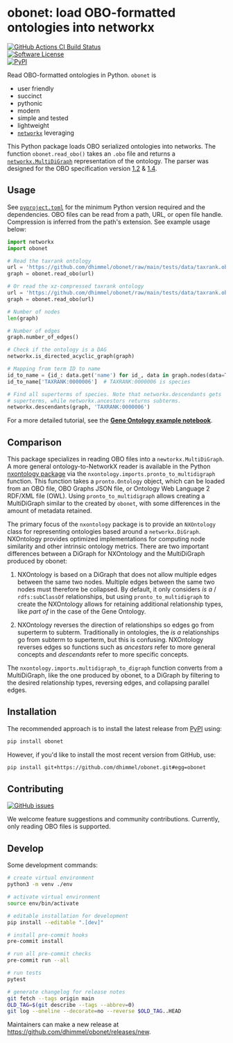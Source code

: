 # obonet: load OBO-formatted ontologies into networkx

[![GitHub Actions CI Build Status](https://img.shields.io/github/actions/workflow/status/dhimmel/obonet/build.yaml?branch=main&label=actions&style=for-the-badge&logo=github&logoColor=white)](https://github.com/dhimmel/obonet/actions)  
[![Software License](https://img.shields.io/pypi/l/obonet?style=for-the-badge&logo=FreeBSD&logoColor=white)](https://github.com/dhimmel/obonet/blob/main/LICENSE)  
[![PyPI](https://img.shields.io/pypi/v/obonet.svg?style=for-the-badge&logo=PyPI&logoColor=white)](https://pypi.org/project/obonet/)  


Read OBO-formatted ontologies in Python.
`obonet` is

+ user friendly
+ succinct
+ pythonic
+ modern
+ simple and tested
+ lightweight
+ [`networkx`](https://networkx.readthedocs.io/en/stable/overview.html) leveraging

This Python package loads OBO serialized ontologies into networks.
The function `obonet.read_obo()` takes an `.obo` file and returns a [`networkx.MultiDiGraph`](https://networkx.github.io/documentation/stable/reference/classes/multigraph.html) representation of the ontology.
The parser was designed for the OBO specification version [1.2](https://owlcollab.github.io/oboformat/doc/GO.format.obo-1_2.html) & [1.4](https://owlcollab.github.io/oboformat/doc/GO.format.obo-1_4.html).

## Usage

See [`pyproject.toml`](pyproject.toml) for the minimum Python version required and the dependencies.
OBO files can be read from a path, URL, or open file handle.
Compression is inferred from the path's extension.
See example usage below:

```python
import networkx
import obonet

# Read the taxrank ontology
url = 'https://github.com/dhimmel/obonet/raw/main/tests/data/taxrank.obo'
graph = obonet.read_obo(url)

# Or read the xz-compressed taxrank ontology
url = 'https://github.com/dhimmel/obonet/raw/main/tests/data/taxrank.obo.xz'
graph = obonet.read_obo(url)

# Number of nodes
len(graph)

# Number of edges
graph.number_of_edges()

# Check if the ontology is a DAG
networkx.is_directed_acyclic_graph(graph)

# Mapping from term ID to name
id_to_name = {id_: data.get('name') for id_, data in graph.nodes(data=True)}
id_to_name['TAXRANK:0000006']  # TAXRANK:0000006 is species

# Find all superterms of species. Note that networkx.descendants gets
# superterms, while networkx.ancestors returns subterms.
networkx.descendants(graph, 'TAXRANK:0000006')
```

For a more detailed tutorial, see the [**Gene Ontology example notebook**](https://github.com/dhimmel/obonet/blob/main/examples/go-obonet.ipynb).

## Comparison

This package specializes in reading OBO files into a `newtorkx.MultiDiGraph`.
A more general ontology-to-NetworkX reader is available in the Python [nxontology package](https://github.com/related-sciences/nxontology) via the `nxontology.imports.pronto_to_multidigraph` function.
This function takes a `pronto.Ontology` object,
which can be loaded from an OBO file, OBO Graphs JSON file, or Ontology Web Language 2 RDF/XML file (OWL).
Using `pronto_to_multidigraph` allows creating a MultiDiGraph similar to the created by `obonet`,
with some differences in the amount of metadata retained.

The primary focus of the `nxontology` package is to provide an `NXOntology` class for representing ontologies based around a `networkx.DiGraph`.
NXOntology provides optimized implementations for computing node similarity and other intrinsic ontology metrics.
There are two important differences between a DiGraph for NXOntology and the MultiDiGraph produced by obonet:

1. NXOntology is based on a DiGraph that does not allow multiple edges between the same two nodes.
   Multiple edges between the same two nodes must therefore be collapsed.
   By default, it only considers _is a_ / `rdfs:subClassOf` relationships,
   but using `pronto_to_multidigraph` to create the NXOntology allows for retaining additional relationship types, like _part of_ in the case of the Gene Ontology.

2. NXOntology reverses the direction of relationships so edges go from superterm to subterm.
   Traditionally in ontologies, the _is a_ relationships go from subterm to superterm,
   but this is confusing.
   NXOntology reverses edges so functions such as _ancestors_ refer to more general concepts and _descendants_ refer to more specific concepts.

The `nxontology.imports.multidigraph_to_digraph` function converts from a MultiDiGraph, like the one produced by obonet, to a DiGraph by filtering to the desired relationship types, reversing edges, and collapsing parallel edges.

## Installation

The recommended approach is to install the latest release from [PyPI](https://pypi.org/project/obonet/) using:

```sh
pip install obonet
```

However, if you'd like to install the most recent version from GitHub, use:

```sh
pip install git+https://github.com/dhimmel/obonet.git#egg=obonet
```

## Contributing

[![GitHub issues](https://img.shields.io/github/issues/dhimmel/obonet.svg?style=for-the-badge)](https://github.com/dhimmel/obonet/issues)

We welcome feature suggestions and community contributions.
Currently, only reading OBO files is supported.

## Develop

Some development commands:

```bash
# create virtual environment
python3 -m venv ./env

# activate virtual environment
source env/bin/activate

# editable installation for development
pip install --editable ".[dev]"

# install pre-commit hooks
pre-commit install

# run all pre-commit checks
pre-commit run --all

# run tests
pytest

# generate changelog for release notes
git fetch --tags origin main
OLD_TAG=$(git describe --tags --abbrev=0)
git log --oneline --decorate=no --reverse $OLD_TAG..HEAD
```

Maintainers can make a new release at <https://github.com/dhimmel/obonet/releases/new>.
